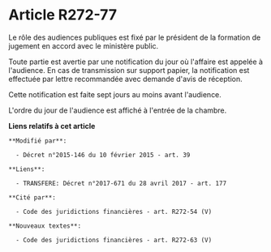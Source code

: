 # Article R272-77

Le rôle des audiences publiques est fixé par le président de la formation de jugement en accord avec le ministère public. 

Toute partie est avertie par une notification du jour où l'affaire est appelée à l'audience. En cas de transmission sur
support papier, la notification est effectuée par lettre recommandée avec demande d'avis de réception.  

Cette notification est faite sept jours au moins avant l'audience. 

L'ordre du jour de l'audience est affiché à l'entrée de la chambre.

**Liens relatifs à cet article**

	**Modifié par**:

	  - Décret n°2015-146 du 10 février 2015 - art. 39

	**Liens**:

	  - TRANSFERE: Décret n°2017-671 du 28 avril 2017 - art. 177

	**Cité par**:

	  - Code des juridictions financières - art. R272-54 (V)

	**Nouveaux textes**:

	  - Code des juridictions financières - art. R272-63 (V)
